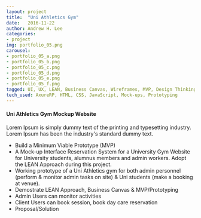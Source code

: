 ```yaml
---
layout: project
title:  "Uni Athletics Gym"
date:   2016-11-22
author: Andrew H. Lee
categories:
- project
img: portfolio_05.png
carousel:
- portfolio_05_a.png
- portfolio_05_b.png
- portfolio_05_c.png
- portfolio_05_d.png
- portfolio_05_e.png
- portfolio_05_f.png
tagged: UI, UX, LEAN, Business Canvas, Wireframes, MVP, Design Thinking
tech_used: AxureRP, HTML, CSS, JavaScript, Mock-ups, Prototyping
---
```


#### Uni Athletics Gym Mockup Website
Lorem Ipsum is simply dummy text of the printing and typesetting industry. Lorem Ipsum has been the industry's standard dummy text.

* Build a Minimum Viable Prototype (MVP)
* A Mock-up Interface Reservation System for a University Gym Website for University students, alumnus members and admin workers. Adopt the LEAN Approach during this project.
* Working prototype of a Uni Athletics gym for both admin personnel (perform & monitor admin tasks on site) & Uni students (make a booking at venue).
* Demostrate LEAN Approach, Business Canvas & MVP/Prototyping
* Admin Users can monitor activities
* Client Users can book session, book day care reservation
* Proposal/Solution

<br >

<div class="row">
  <div class="centered">
    <a href="https://github.com/andrew-h-lee/Uni_Athletics_Gym">
      <span class="hb hb-sm spin hb-github-inv"><i class="fa fa-github"></i></span></a>
    <a href="https://www.behance.net/gallery/33936300/Uni_Athletics_Gym">
      <span class="hb hb-sm spin hb-behance-inv"><i class="fa fa-behance"></i></span></a>
  </div>
</div>
